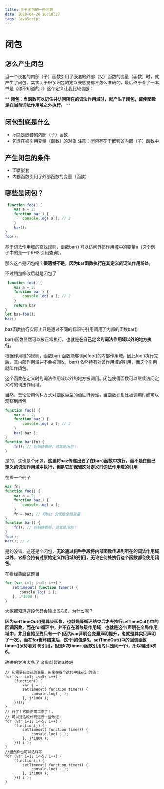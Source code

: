 ```yaml
---
title: 关于闭包的一些问题
date: 2020-04-26 16:18:27
tags: JavaScript
---
```


# 闭包

## 怎么产生闭包

当一个嵌套的内部（子）函数引用了嵌套的外部（父）函数的变量（函数）时，就产生了闭包。其实关于很多闭包的定义我感觉都不怎么准确的，最后终于看了一本书是《你不知道的js》这个定义让我比较信服：

** **闭包：当函数可以记住并访问所在的词法作用域时，就产生了闭包，即使函数是在当前词法作用域之外执行。** **

<!-- more -->

## 闭包到底是什么

- 闭包是嵌套的内部（子）函数
- 包含在被引用变量（函数）的对象
  注意：闭包存在于嵌套的内部（子）函数中

## 产生闭包的条件

- 函数嵌套
- 内部函数引用了外部函数的变量（函数）

## 哪些是闭包？

~~~js
 function foo() {
    var a = 2;
    function bar() {
        console.log( a ); // 2
    }
    bar();
}
foo();
~~~

基于词法作用域的查找规则，函数bar() 可以访问外部作用域中的变量a（这个例子中的是一个RHS 引用查询）。

那么这个是闭包吗？**很遗憾不是，因为bar函数执行在其定义的词法作用域处。**

不过稍加修改后就是闭包了

~~~js
 function foo() {
    var a = 2;
    function bar() {
        console.log( a ); // 2
    }
    return bar
}
let baz=foo();
baz()
~~~

baz函数执行实际上只是通过不同的标识符引用调用了内部的函数bar()

bar()函数显然可以被正常执行，也就是**在自己定义的词法作用域以外的地方执行**。

根据作用域的规则，函数bar()函数能够访问foo()的内部作用域，因此foo()执行完后，其内部作用域并不会被回收，bar() 依然持有对该作用域的引用，而这个引用就叫作闭包。

这个函数在定义时的词法作用域以外的地方被调用。闭包使得函数可以继续访问定义时的词法作用域。

当然，无论使用何种方式对函数类型的值进行传递，当函数在别处被调用时都可以观察到闭包

~~~js
function foo() {
    var a = 2;
    function baz() {
        console.log( a ); // 2
    }
    bar( baz );
}
function bar(fn) {
    fn(); // 妈妈快看呀，这就是闭包！
}
~~~

是的，这也是个闭包，**这里将baz传递出去了在bar()函数中执行，而不是在自己定义的词法作用域中执行，但是它却保留这对定义时词法作用域的引用**

在看一个例子

~~~js
var fn;
function foo() {
    var a = 2;
    function baz() {
        console.log( a );
    }
    fn = baz; // 将baz 分配给全局变量
}
function bar() {
    fn(); // 妈妈快看呀，这就是闭包！
}
foo();
bar(); // 2
~~~

是的没错，这还是个闭包，**无论通过何种手段将内部函数传递到所在的词法作用域以外，它都会持有对原始定义作用域的引用，无论在何处执行这个函数都会使用闭包。**

在看经典面试题目

~~~js
for (var i=1; i<=5; i++) {
　　setTimeout( function timer() {
　　　　console.log( i );
　　}, i*1000 );
}
~~~

大家都知道这段代码会输出五次6，为什么呢？

**因为setTimeOut()是异步函数，也就是等循环结束后才去执行setTimeOut()中的回调函数，而在for循环中，并不存在着块级作用域，也就是这个i声明在全局作用域中，并且自始至终只有一个i(因为var声明会变量声明提升，也就是其实只声明了一次)，而在for循环结束后，这个i的值是6。setTimeOut()中的回调函数timer()保持着对i的引用，但是5次timer()函数引用的只是同一个i，所以输出5次6。**

改进的方法太多了 这里就暂时3种吧

~~~js'
// 它需要有自己的变量，用来在每个迭代中储存i 的值：
for (var i=1; i<=5; i++) {
    (function() {
        var j = i;
        setTimeout( function timer() {
            console.log( j );
        }, j*1000 );
    })();
}
// 行了！它能正常工作了！。
// 可以对这段代码进行一些改进：
for (var i=1; i<=5; i++) {
    (function(j) {
        setTimeout( function timer() {
            console.log( j );
        }, j*1000 );
    })( i );
}
//当然你也可以这样写
for (var i=1; i<=5; i++) {
    (function(i) {
        setTimeout( function timer() {
            console.log( i );
        }, i*1000 );
    })( i );
}
~~~

